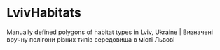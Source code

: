# LvivHabitats
Manually defined polygons of habitat types in Lviv, Ukraine | Визначені вручну полігони різних типів середовища в місті Львові

